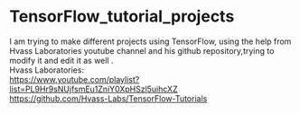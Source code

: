 # TensorFlow_tutorial_projects
I am trying to make different projects using TensorFlow, using the help from Hvass Laboratories youtube channel and his github repository,trying to modify it and edit it as well .
<br>
Hvass Laboratories:
<br>
https://www.youtube.com/playlist?list=PL9Hr9sNUjfsmEu1ZniY0XpHSzl5uihcXZ
<br>
https://github.com/Hvass-Labs/TensorFlow-Tutorials
